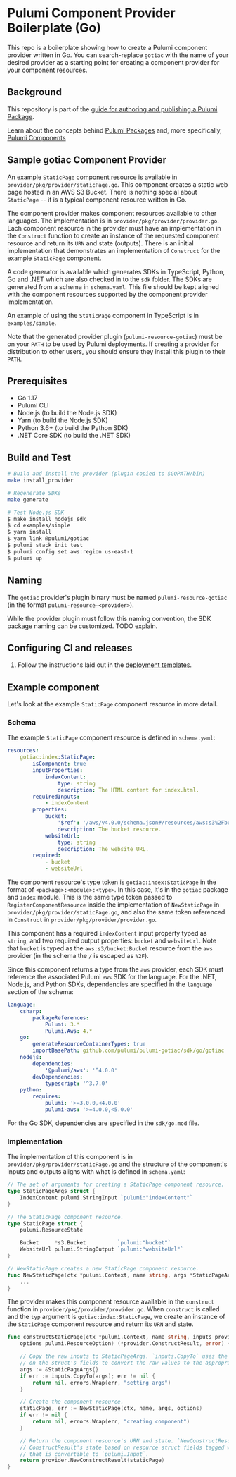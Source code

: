 # Pulumi Component Provider Boilerplate (Go)

This repo is a boilerplate showing how to create a Pulumi component provider written in Go. You can search-replace
`gotiac` with the name of your desired provider as a starting point for creating a component provider for your component
resources.

## Background

This repository is part of the
[guide for authoring and publishing a Pulumi Package](https://www.pulumi.com/docs/guides/pulumi-packages/how-to-author).

Learn about the concepts behind [Pulumi Packages](https://www.pulumi.com/docs/guides/pulumi-packages/#pulumi-packages)
and, more specifically, [Pulumi Components](https://www.pulumi.com/docs/intro/concepts/resources/components/)

## Sample gotiac Component Provider

An example `StaticPage` [component resource](https://www.pulumi.com/docs/intro/concepts/resources/#components) is
available in `provider/pkg/provider/staticPage.go`. This component creates a static web page hosted in an AWS S3 Bucket.
There is nothing special about `StaticPage` -- it is a typical component resource written in Go.

The component provider makes component resources available to other languages. The implementation is in
`provider/pkg/provider/provider.go`. Each component resource in the provider must have an implementation in the
`Construct` function to create an instance of the requested component resource and return its `URN` and state (outputs).
There is an initial implementation that demonstrates an implementation of `Construct` for the example `StaticPage`
component.

A code generator is available which generates SDKs in TypeScript, Python, Go and .NET which are also checked in to the
`sdk` folder. The SDKs are generated from a schema in `schema.yaml`. This file should be kept aligned with the component
resources supported by the component provider implementation.

An example of using the `StaticPage` component in TypeScript is in `examples/simple`.

Note that the generated provider plugin (`pulumi-resource-gotiac`) must be on your `PATH` to be used by Pulumi
deployments. If creating a provider for distribution to other users, you should ensure they install this plugin to their
`PATH`.

## Prerequisites

-   Go 1.17
-   Pulumi CLI
-   Node.js (to build the Node.js SDK)
-   Yarn (to build the Node.js SDK)
-   Python 3.6+ (to build the Python SDK)
-   .NET Core SDK (to build the .NET SDK)

## Build and Test

```bash
# Build and install the provider (plugin copied to $GOPATH/bin)
make install_provider

# Regenerate SDKs
make generate

# Test Node.js SDK
$ make install_nodejs_sdk
$ cd examples/simple
$ yarn install
$ yarn link @pulumi/gotiac
$ pulumi stack init test
$ pulumi config set aws:region us-east-1
$ pulumi up
```

## Naming

The `gotiac` provider's plugin binary must be named `pulumi-resource-gotiac` (in the format
`pulumi-resource-<provider>`).

While the provider plugin must follow this naming convention, the SDK package naming can be customized. TODO explain.

## Configuring CI and releases

1. Follow the instructions laid out in the [deployment templates](./deployment-templates/README-DEPLOYMENT.md).

## Example component

Let's look at the example `StaticPage` component resource in more detail.

### Schema

The example `StaticPage` component resource is defined in `schema.yaml`:

```yaml
resources:
    gotiac:index:StaticPage:
        isComponent: true
        inputProperties:
            indexContent:
                type: string
                description: The HTML content for index.html.
        requiredInputs:
            - indexContent
        properties:
            bucket:
                '$ref': '/aws/v4.0.0/schema.json#/resources/aws:s3%2Fbucket:Bucket'
                description: The bucket resource.
            websiteUrl:
                type: string
                description: The website URL.
        required:
            - bucket
            - websiteUrl
```

The component resource's type token is `gotiac:index:StaticPage` in the format of `<package>:<module>:<type>`. In this
case, it's in the `gotiac` package and `index` module. This is the same type token passed to `RegisterComponentResource`
inside the implementation of `NewStaticPage` in `provider/pkg/provider/staticPage.go`, and also the same token
referenced in `Construct` in `provider/pkg/provider/provider.go`.

This component has a required `indexContent` input property typed as `string`, and two required output properties:
`bucket` and `websiteUrl`. Note that `bucket` is typed as the `aws:s3/bucket:Bucket` resource from the `aws` provider
(in the schema the `/` is escaped as `%2F`).

Since this component returns a type from the `aws` provider, each SDK must reference the associated Pulumi `aws` SDK for
the language. For the .NET, Node.js, and Python SDKs, dependencies are specified in the `language` section of the
schema:

```yaml
language:
    csharp:
        packageReferences:
            Pulumi: 3.*
            Pulumi.Aws: 4.*
    go:
        generateResourceContainerTypes: true
        importBasePath: github.com/pulumi/pulumi-gotiac/sdk/go/gotiac
    nodejs:
        dependencies:
            '@pulumi/aws': '^4.0.0'
        devDependencies:
            typescript: '^3.7.0'
    python:
        requires:
            pulumi: '>=3.0.0,<4.0.0'
            pulumi-aws: '>=4.0.0,<5.0.0'
```

For the Go SDK, dependencies are specified in the `sdk/go.mod` file.

### Implementation

The implementation of this component is in `provider/pkg/provider/staticPage.go` and the structure of the component's
inputs and outputs aligns with what is defined in `schema.yaml`:

```go
// The set of arguments for creating a StaticPage component resource.
type StaticPageArgs struct {
    IndexContent pulumi.StringInput `pulumi:"indexContent"`
}

// The StaticPage component resource.
type StaticPage struct {
    pulumi.ResourceState

    Bucket     *s3.Bucket          `pulumi:"bucket"`
    WebsiteUrl pulumi.StringOutput `pulumi:"websiteUrl"`
}

// NewStaticPage creates a new StaticPage component resource.
func NewStaticPage(ctx *pulumi.Context, name string, args *StaticPageArgs, opts ...pulumi.ResourceOption) (*StaticPage, error) {
    ...
}
```

The provider makes this component resource available in the `construct` function in `provider/pkg/provider/provider.go`.
When `construct` is called and the `typ` argument is `gotiac:index:StaticPage`, we create an instance of the
`StaticPage` component resource and return its `URN` and state.

```go
func constructStaticPage(ctx *pulumi.Context, name string, inputs provider.ConstructInputs,
    options pulumi.ResourceOption) (*provider.ConstructResult, error) {

    // Copy the raw inputs to StaticPageArgs. `inputs.CopyTo` uses the types and `pulumi:` tags
    // on the struct's fields to convert the raw values to the appropriate Input types.
    args := &StaticPageArgs{}
    if err := inputs.CopyTo(args); err != nil {
        return nil, errors.Wrap(err, "setting args")
    }

    // Create the component resource.
    staticPage, err := NewStaticPage(ctx, name, args, options)
    if err != nil {
        return nil, errors.Wrap(err, "creating component")
    }

    // Return the component resource's URN and state. `NewConstructResult` automatically sets the
    // ConstructResult's state based on resource struct fields tagged with `pulumi:` tags with a value
    // that is convertible to `pulumi.Input`.
    return provider.NewConstructResult(staticPage)
}
```
